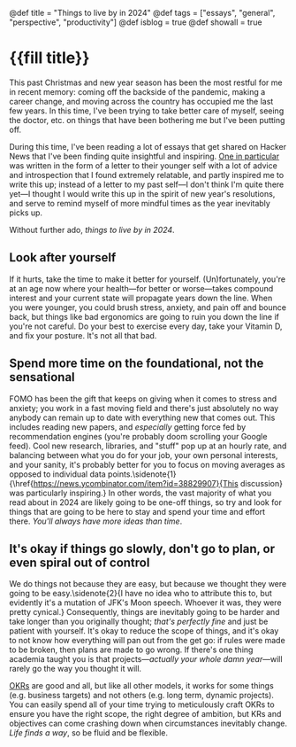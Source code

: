 @def title = "Things to live by in 2024"
@def tags = ["essays", "general", "perspective", "productivity"]
@def isblog = true
@def showall = true

# {{fill title}}

This past Christmas and new year season has been the most restful for me in recent memory: coming off the backside of the pandemic, making a career change, and moving across the country has occupied me the last few years. In this time, I've been trying to take better care of myself, seeing the doctor, etc. on things that have been bothering me but I've been putting off.

During this time, I've been reading a lot of essays that get shared on Hacker News that I've been finding quite insightful and inspiring. [One in particular](https://www.lesswrong.com/posts/uGDtroD26aLvHSoK2/dear-self-we-need-to-talk-about-ambition-1) was written in the form of a letter to their younger self with a lot of advice and introspection that I found extremely relatable, and partly inspired me to write this up; instead of a letter to my past self&mdash;I don't think I'm quite there yet&mdash;I thought I would write this up in the spirit of new year's resolutions, and serve to remind myself of more mindful times as the year inevitably picks up.

Without further ado, *things to live by in 2024*.

## Look after yourself

If it hurts, take the time to make it better for yourself. (Un)fortunately, you're at an age now where your health&mdash;for better or worse&mdash;takes compound interest and your current state will propagate years down the line. When you were younger, you could brush stress, anxiety, and pain off and bounce back, but things like bad ergonomics are going to ruin you down the line if you're not careful. Do your best to exercise every day, take your Vitamin D, and fix your posture. It's not all that bad.

## Spend more time on the foundational, not the sensational

FOMO has been the gift that keeps on giving when it comes to stress and anxiety; you work in a fast moving field and there's just absolutely no way anybody can remain up to date with everything new that comes out. This includes reading new papers, and *especially* getting force fed by recommendation engines (you're probably doom scrolling your Google feed). Cool new research, libraries, and "stuff" pop up at an hourly rate, and balancing between what you do for your job, your own personal interests, and your sanity, it's probably better for you to focus on moving averages as opposed to individual data points.\sidenote{1}{\href{https://news.ycombinator.com/item?id=38829907}{This discussion} was particularly inspiring.} In other words, the vast majority of what you read about in 2024 are likely going to be one-off things, so try and look for things that are going to be here to stay and spend your time and effort there. *You'll always have more ideas than time*.

## It's okay if things go slowly, don't go to plan, or even spiral out of control

We do things not because they are easy, but because we thought they were going to be easy.\sidenote{2}{I have no idea who to attribute this to, but evidently it's a mutation of JFK's Moon speech. Whoever it was, they were pretty cynical.} Consequently, things are inevitably going to be harder and take longer than you originally thought; *that's perfectly fine* and just be patient with yourself. It's okay to reduce the scope of things, and it's okay to not know how everything will pan out from the get go: if rules were made to be broken, then plans are made to go wrong. If there's one thing academia taught you is that projects&mdash;*actually your whole damn year*&mdash;will rarely go the way you thought it will. 

[OKRs](https://peoplelogic.ai/blog/history-of-objectives-and-key-results) are good and all, but like all other models, it works for some things (e.g. business targets) and not others (e.g. long term, dynamic projects). You can easily spend all of your time trying to meticulously craft OKRs to ensure you have the right scope, the right degree of ambition, but KRs and objectives can come crashing down when circumstances inevitably change. *Life finds a way*, so be fluid and be flexible.
